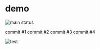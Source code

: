 # demo

![main status](https://github.com/krzycz/demo/actions/workflows/ci.yml/badge.svg?branch=main)

commit #1
commit #2
commit #3
commit #4

![test](https://krzycz.github.io/demo/rut.svg)
